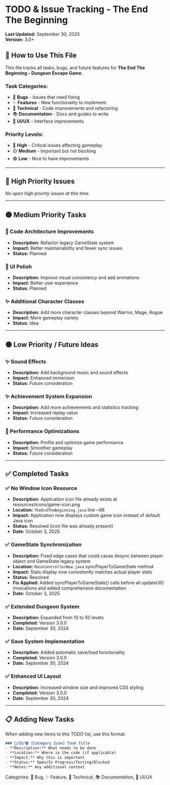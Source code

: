 # TODO & Issue Tracking - The End The Beginning

**Last Updated:** September 30, 2025  
**Version:** 3.0+

## 🎯 How to Use This File

This file tracks all tasks, bugs, and future features for **The End The Beginning - Dungeon Escape Game**. 

### Task Categories:
- 🐛 **Bugs** - Issues that need fixing
- ✨ **Features** - New functionality to implement
- 🔧 **Technical** - Code improvements and refactoring
- 📚 **Documentation** - Docs and guides to write
- 🎨 **UI/UX** - Interface improvements

### Priority Levels:
- 🔴 **High** - Critical issues affecting gameplay
- 🟡 **Medium** - Important but not blocking
- 🟢 **Low** - Nice to have improvements

---

## 🔴 High Priority Issues

_No open high priority issues at this time._

---

## 🟡 Medium Priority Tasks

### 🔧 Code Architecture Improvements
- **Description:** Refactor legacy GameState system
- **Impact:** Better maintainability and fewer sync issues
- **Status:** Planned

### 🎨 UI Polish
- **Description:** Improve visual consistency and add animations
- **Impact:** Better user experience
- **Status:** Planned

### ✨ Additional Character Classes
- **Description:** Add more character classes beyond Warrior, Mage, Rogue
- **Impact:** More gameplay variety
- **Status:** Idea

---

## 🟢 Low Priority / Future Ideas

### ✨ Sound Effects
- **Description:** Add background music and sound effects
- **Impact:** Enhanced immersion
- **Status:** Future consideration

### ✨ Achievement System Expansion
- **Description:** Add more achievements and statistics tracking
- **Impact:** Increased replay value
- **Status:** Future consideration

### 🔧 Performance Optimizations
- **Description:** Profile and optimize game performance
- **Impact:** Smoother gameplay
- **Status:** Future consideration

---

## ✅ Completed Tasks

### ✅ No Window Icon Resource
- **Description:** Application icon file already exists at resources/icons/game-icon.png
- **Location:** `TheEndTheBeginning.java` line ~88
- **Impact:** Application now displays custom game icon instead of default Java icon
- **Status:** Resolved (icon file was already present)
- **Date:** October 3, 2025

### ✅ GameState Synchronization
- **Description:** Fixed edge cases that could cause desync between player object and GameState legacy system
- **Location:** `MainControllerNew.java` syncPlayerToGameState method
- **Impact:** Stats display now consistently matches actual player stats
- **Status:** Resolved
- **Fix Applied:** Added syncPlayerToGameState() calls before all updateUI() invocations and added comprehensive documentation
- **Date:** October 3, 2025

### ✅ Extended Dungeon System
- **Description:** Expanded from 10 to 50 levels
- **Completed:** Version 3.0.0
- **Date:** September 30, 2024

### ✅ Save System Implementation
- **Description:** Added automatic save/load functionality
- **Completed:** Version 3.0.0
- **Date:** September 30, 2024

### ✅ Enhanced UI Layout
- **Description:** Increased window size and improved CSS styling
- **Completed:** Version 3.0.0
- **Date:** September 30, 2024

---

## 📋 Adding New Tasks

When adding new items to this TODO list, use this format:

```markdown
### 🔴/🟡/🟢 [Category Icon] Task Title
- **Description:** What needs to be done
- **Location:** Where in the code (if applicable)
- **Impact:** Why this is important
- **Status:** Open/In Progress/Testing/Blocked
- **Notes:** Any additional context
```

Categories: 🐛 Bug, ✨ Feature, 🔧 Technical, 📚 Documentation, 🎨 UI/UX